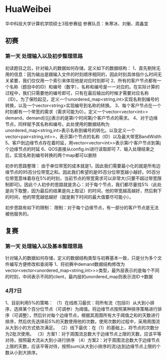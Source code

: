 # HuaWeibei
华中科技大学计算机学院硕士3班参赛组
参赛队员：朱寒冰、刘衡、周鑫宜

## 初赛
### 第一天 处理输入以及初步整理思路
初读题目之后，针对输入的数据如何存储，定义如下的数据结构：
1、首先剔除无用的信息：因为输出是跟输入文件的时刻顺序相同的，因此时刻具体指什么时间无关紧要，我们仅仅用一个索引来体现他是对应时刻即可
2、所有的客户节点都有一个名称（题目中的ID）和编号（数字），名称和编号是一一对应的。在实际计算的过程中，我们只需要他的编号即可，只有在最后输出的时候才需要对应名称（ID）。为了保险起见，定义一个unordered_map<string,int>实现名称到编号的转换，以及一个vector\<string>实现编号到名称的转换。
3、每个客户节点在一个时刻都有一个带宽的需求（需求可能为0）。定义一个vector<vector\<int>> demand，demand[i][j]表示的是第i个时间第j个客户节点的需求。
4、对于边缘节点，同样赋予其名称和编号。此处使用的数据结构为unordered_map<string,int>表示名称到编号的转化。以及定义一个vector\<pair<string,int>>，表示第i个节点的名称（ID）以及最大带宽BandWidth
5、客户到边缘节点存在着时延，用vector\<vector\<int>>表示第i个客户节点到第j个边缘节点的时延
6、QOS直接从config.ini进行读取即可
7、输入处理结束之后，实现名称到编号转换的两个map都可以删除


初步的思路整理：
由于单位带宽的成本就是1，因此我们需要最小化的就是所有边缘节点的95百分位带宽之和。因此我们希望的是95百分位带宽越小越好。95百分位带宽意味着存在5%的时刻，当前节点的带宽需求可以非常大(只要不超过带宽限制即可)。因此个人初步的思路就是贪心：对于每个节点，我们都尽量找5%（此处是向下取整，因为最后的结果是向上取证）的时间，他的带宽越高越好，然后剩下的时间，他的带宽越低越好（就是剩下时间的最大值要尽可能小）。

初步思路有如下的限制：
限制：对于每个边缘节点，有一部分的客户节点是无法被他服务的。


## 复赛
### 第一天 处理输入以及基本整理思路
针对输入的数据如何存储，定义的数据结构类型与初赛基本一致，只是分为多个文件编写方便修改和查阅等
1、将初赛中demand数据结构修改为vector<vector\<unordered_map\<string,int>>>类型，最外层表示的是每个不同的时刻，中间表示不同的client，最内层的unordered_map则表示流ID->数据

### 4月7日
1、目前利用5%的策略：
（1）在线练习最优：将所有流（包括0）从大到小排序，选择某个百分位节点（可调参）为阈值。将边缘节点按照某种排序策略进行排序（可调整），然后针对每个边缘节点，根据其周围所有大于阈值之和的天数进行排序，然后优先选择前5%的天数使用他的次数。使用次数的过程中，采用周围流从大到小的方式依次满足。
（2）线下最优：在（1）的基础上，将节点的次数分为2批次使用。
（3）方案1：对于周围流总数大于边缘节点上限的天数，应该平等对待，按照最大流从大到小进行排序
（4）方案2：对于周围流总数大于边缘节点上限的天数，应该平等对待，按照sum(从大到小排序的流)达到边缘节点上限的个数从小到大排序。